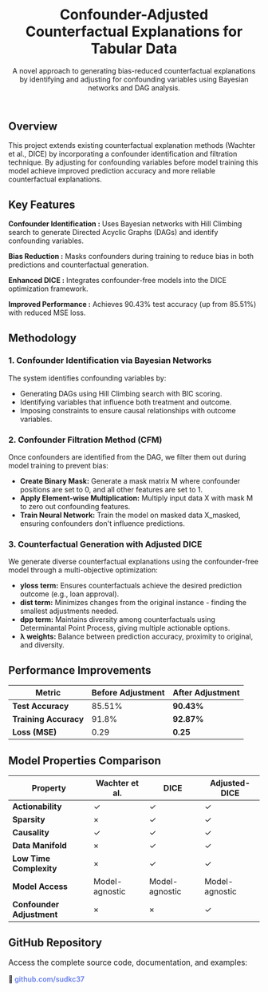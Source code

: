 

 <header>
        <div class="container">
            <h1>Confounder-Adjusted Counterfactual Explanations for Tabular Data</h1>
            <p class="subtitle">A novel approach to generating bias-reduced counterfactual explanations by identifying and adjusting for confounding variables using Bayesian networks and DAG analysis.</p>
        </div>
    </header>

  <div class="container">
        <div class="content">
            <div class="section">
                <h2>Overview</h2>
                <p>This project extends existing counterfactual explanation methods (Wachter et al., DICE) by incorporating a confounder identification and filtration technique. By adjusting for confounding variables before model training this model achieve improved prediction accuracy and more reliable counterfactual explanations.</p>
            </div>

   <div class="section">
                <h2>Key Features</h2>
                <div class="feature-grid">
                    <div class="feature-card">
                      
**Confounder Identification :** Uses Bayesian networks with Hill Climbing search to generate Directed Acyclic Graphs (DAGs) and identify confounding variables.
         
**Bias Reduction :** Masks confounders during training to reduce bias in both predictions and counterfactual generation.

**Enhanced DICE :** Integrates confounder-free models into the DICE optimization framework.
                      
**Improved Performance :** Achieves 90.43% test accuracy (up from 85.51%) with reduced MSE loss.
                        

   <div class="section">
                <h2>Methodology</h2>
                
   <div class="methodology-steps">
                    <div class="step">
                        <h3>1. Confounder Identification via Bayesian Networks</h3>
                        <p>The system identifies confounding variables by:</p>
                        <ul>
                            <li>Generating DAGs using Hill Climbing search with BIC scoring.</li>
                            <li>Identifying variables that influence both treatment and outcome.</li>
                            <li>Imposing constraints to ensure causal relationships with outcome variables.</li>
                        </ul>
                    <div class="step">
                        <h3>2. Confounder Filtration Method (CFM)</h3>
                        <p>Once confounders are identified from the DAG, we filter them out during model training to prevent bias:</p>
                        <ul>
                            <li><strong>Create Binary Mask:</strong> Generate a mask matrix M where confounder positions are set to 0, and all other features are set to 1.</li>
                            <li><strong>Apply Element-wise Multiplication:</strong> Multiply input data X with mask M to zero out confounding features.</li>
                            <li><strong>Train Neural Network:</strong> Train the model on masked data X_masked, ensuring confounders don't influence predictions.</li>
                        </ul>
                       </div>

  <div class="step">
                        <h3>3. Counterfactual Generation with Adjusted DICE</h3>
                        <p>We generate diverse counterfactual explanations using the confounder-free model through a multi-objective optimization:</p>
                        <ul>
                            <li><strong>yloss term:</strong> Ensures counterfactuals achieve the desired prediction outcome (e.g., loan approval).</li>
                            <li><strong>dist term:</strong> Minimizes changes from the original instance - finding the smallest adjustments needed.</li>
                            <li><strong>dpp term:</strong> Maintains diversity among counterfactuals using Determinantal Point Process, giving multiple actionable options.</li>
                            <li><strong>λ weights:</strong> Balance between prediction accuracy, proximity to original, and diversity.</li>
                        </ul>
                        
      

  <div class="section">
                <h2>Performance Improvements</h2>
                
      

  <table>
                    <thead>
                        <tr>
                            <th>Metric</th>
                            <th>Before Adjustment</th>
                            <th>After Adjustment</th>
                        </tr>
                    </thead>
                    <tbody>
                        <tr>
                            <td><strong>Test Accuracy</strong></td>
                            <td>85.51%</td>
                            <td><strong>90.43%</strong></td>
                        </tr>
                        <tr>
                            <td><strong>Training Accuracy</strong></td>
                            <td>91.8%</td>
                            <td><strong>92.87%</strong></td>
                        </tr>
                        <tr>
                            <td><strong>Loss (MSE)</strong></td>
                            <td>0.29</td>
                            <td><strong>0.25</strong></td>
                        </tr>
                    </tbody>
                </table>
            </div>

 <div class="section">
                <h2>Model Properties Comparison</h2>
                <table>
                    <thead>
                        <tr>
                            <th>Property</th>
                            <th>Wachter et al.</th>
                            <th>DICE</th>
                            <th>Adjusted-DICE</th>
                        </tr>
                    </thead>
                    <tbody>
                        <tr>
                            <td><strong>Actionability</strong></td>
                            <td><span class="checkmark">✓</span></td>
                            <td><span class="checkmark">✓</span></td>
                            <td><span class="checkmark">✓</span></td>
                        </tr>
                        <tr>
                            <td><strong>Sparsity</strong></td>
                            <td><span class="crossmark">×</span></td>
                            <td><span class="checkmark">✓</span></td>
                            <td><span class="checkmark">✓</span></td>
                        </tr>
                        <tr>
                            <td><strong>Causality</strong></td>
                            <td><span class="checkmark">✓</span></td>
                            <td><span class="checkmark">✓</span></td>
                            <td><span class="checkmark">✓</span></td>
                        </tr>
                        <tr>
                            <td><strong>Data Manifold</strong></td>
                            <td><span class="crossmark">×</span></td>
                            <td><span class="checkmark">✓</span></td>
                            <td><span class="checkmark">✓</span></td>
                        </tr>
                        <tr>
                            <td><strong>Low Time Complexity</strong></td>
                            <td><span class="crossmark">×</span></td>
                            <td><span class="checkmark">✓</span></td>
                            <td><span class="checkmark">✓</span></td>
                        </tr>
                        <tr>
                            <td><strong>Model Access</strong></td>
                            <td>Model-agnostic</td>
                            <td>Model-agnostic</td>
                            <td>Model-agnostic</td>
                        </tr>
                        <tr>
                            <td><strong>Confounder Adjustment</strong></td>
                            <td><span class="crossmark">×</span></td>
                            <td><span class="crossmark">×</span></td>
                            <td><span class="checkmark">✓</span></td>
                        </tr>
                    </tbody>
                </table>
            </div>

  <div class="section">
                <h2>GitHub Repository</h2>
                <div class="highlight">
                    <p style="font-size: 1.1em;">Access the complete source code, documentation, and examples:</p>
                    <p style="margin-top: 15px;"><strong>🔗 <a href="https://github.com/sudkc37" style="color: #667eea; text-decoration: none; font-weight: 600;">github.com/sudkc37</a></strong></p>
                </div>
            </div>
        </div>
    </div>
</body>
</html>
